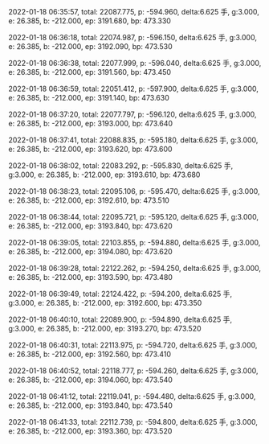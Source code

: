2022-01-18 06:35:57, total: 22087.775, p: -594.960, delta:6.625 手, g:3.000, e: 26.385, b: -212.000, ep: 3191.680, bp: 473.330

2022-01-18 06:36:18, total: 22074.987, p: -596.150, delta:6.625 手, g:3.000, e: 26.385, b: -212.000, ep: 3192.090, bp: 473.530

2022-01-18 06:36:38, total: 22077.999, p: -596.040, delta:6.625 手, g:3.000, e: 26.385, b: -212.000, ep: 3191.560, bp: 473.450

2022-01-18 06:36:59, total: 22051.412, p: -597.900, delta:6.625 手, g:3.000, e: 26.385, b: -212.000, ep: 3191.140, bp: 473.630

2022-01-18 06:37:20, total: 22077.797, p: -596.120, delta:6.625 手, g:3.000, e: 26.385, b: -212.000, ep: 3193.000, bp: 473.640

2022-01-18 06:37:41, total: 22088.835, p: -595.180, delta:6.625 手, g:3.000, e: 26.385, b: -212.000, ep: 3193.620, bp: 473.600

2022-01-18 06:38:02, total: 22083.292, p: -595.830, delta:6.625 手, g:3.000, e: 26.385, b: -212.000, ep: 3193.610, bp: 473.680

2022-01-18 06:38:23, total: 22095.106, p: -595.470, delta:6.625 手, g:3.000, e: 26.385, b: -212.000, ep: 3192.610, bp: 473.510

2022-01-18 06:38:44, total: 22095.721, p: -595.120, delta:6.625 手, g:3.000, e: 26.385, b: -212.000, ep: 3193.840, bp: 473.620

2022-01-18 06:39:05, total: 22103.855, p: -594.880, delta:6.625 手, g:3.000, e: 26.385, b: -212.000, ep: 3194.080, bp: 473.620

2022-01-18 06:39:28, total: 22122.262, p: -594.250, delta:6.625 手, g:3.000, e: 26.385, b: -212.000, ep: 3193.590, bp: 473.480

2022-01-18 06:39:49, total: 22124.422, p: -594.200, delta:6.625 手, g:3.000, e: 26.385, b: -212.000, ep: 3192.600, bp: 473.350

2022-01-18 06:40:10, total: 22089.900, p: -594.890, delta:6.625 手, g:3.000, e: 26.385, b: -212.000, ep: 3193.270, bp: 473.520

2022-01-18 06:40:31, total: 22113.975, p: -594.720, delta:6.625 手, g:3.000, e: 26.385, b: -212.000, ep: 3192.560, bp: 473.410

2022-01-18 06:40:52, total: 22118.777, p: -594.260, delta:6.625 手, g:3.000, e: 26.385, b: -212.000, ep: 3194.060, bp: 473.540

2022-01-18 06:41:12, total: 22119.041, p: -594.480, delta:6.625 手, g:3.000, e: 26.385, b: -212.000, ep: 3193.840, bp: 473.540

2022-01-18 06:41:33, total: 22112.739, p: -594.800, delta:6.625 手, g:3.000, e: 26.385, b: -212.000, ep: 3193.360, bp: 473.520